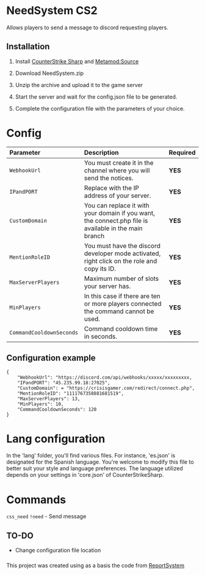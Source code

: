 # NeedSystem CS2
Allows players to send a message to discord requesting players.
## Installation
1. Install [CounterStrike Sharp](https://github.com/roflmuffin/CounterStrikeSharp) and [Metamod:Source](https://www.sourcemm.net/downloads.php/?branch=master)

2. Download NeedSystem.zip

3. Unzip the archive and upload it to the game server

4. Start the server and wait for the config.json file to be generated.

5. Complete the configuration file with the parameters of your choice.

# Config
| Parameter | Description | Required     |
| :------- | :------- | :------- |
| `WebhookUrl` | You must create it in the channel where you will send the notices. |**YES** |
| `IPandPORT` | Replace with the IP address of your server. |**YES** |
| `CustomDomain` | You can replace it with your domain if you want, the connect.php file is available in the main branch  |**YES** |
| `MentionRoleID` | You must have the discord developer mode activated, right click on the role and copy its ID. |**YES** |
| `MaxServerPlayers` | Maximum number of slots your server has. |**YES** |
| `MinPlayers` | In this case if there are ten or more players connected the command cannot be used. | **YES** |
| `CommandCooldownSeconds` | Command cooldown time in seconds. | **YES** |

## Configuration example
```
{
    "WebhookUrl": "https://discord.com/api/webhooks/xxxxx/xxxxxxxxx,
    "IPandPORT": "45.235.99.18:27025",
    "CustomDomain": = "https://crisisgamer.com/redirect/connect.php",
    "MentionRoleID": "1111767358881681519",
    "MaxServerPlayers": 13,
    "MinPlayers": 10,
    "CommandCooldownSeconds": 120
}
```

# Lang configuration

In the 'lang' folder, you'll find various files. For instance, 'es.json' is designated for the Spanish language. You're welcome to modify this file to better suit your style and language preferences. The language utilized depends on your settings in 'core.json' of CounterStrikeSharp.

# Commands
`css_need` `!need` - Send message

## TO-DO
- Change configuration file location

###
This project was created using as a basis the code from [ReportSystem](https://github.com/PhantomYopta/-Discord-cs2-ReportSystem)